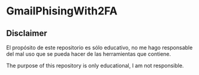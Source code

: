 # GmailPhisingWith2FA
## Disclaimer
El propósito de este repositorio es sólo educativo, no me hago responsable del mal uso que se pueda hacer de las herramientas que contiene.

The purpose of this repository is only educational, I am not responsible.
